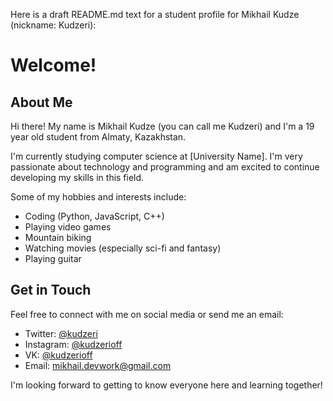 Here is a draft README.md text for a student profile for Mikhail Kudze (nickname: Kudzeri):

# Welcome!

## About Me

Hi there! My name is Mikhail Kudze (you can call me Kudzeri) and I'm a 19 year old student from Almaty, Kazakhstan. 

I'm currently studying computer science at [University Name]. I'm very passionate about technology and programming and am excited to continue developing my skills in this field.

Some of my hobbies and interests include:

- Coding (Python, JavaScript, C++)
- Playing video games 
- Mountain biking
- Watching movies (especially sci-fi and fantasy)
- Playing guitar

## Get in Touch

Feel free to connect with me on social media or send me an email:

- Twitter: [@kudzeri](https://twitter.com/kudzeri)
- Instagram: [@kudzerioff](https://instagram.com/kudzerioff)
- VK: [@kudzerioff](https://vk.com/kudzerioff)  
- Email: mikhail.devwork@gmail.com

I'm looking forward to getting to know everyone here and learning together!
